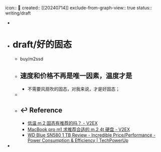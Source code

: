 icon:: 📝
created:: [[20240714]]
exclude-from-graph-view:: true
status:: writing/draft

-
- # draft/好的固态
  - buy/m2ssd
  - ## 速度和价格不再是唯一因素，温度才是
    - 不需要风扇吹的固态，对我来说，才是好固态；
  -
  - ## ↩ Reference
    - [低温 m.2 固态有推荐的吗？ - V2EX](https://hk.v2ex.com/t/1050695)
    - [MacBook pro m1 求推荐合适的 m.2 4t 硬盘 - V2EX](https://v2ex.com/t/974018)
    - [WD Blue SN580 1 TB Review - Incredible Price/Performance - Power Consumption & Efficiency | TechPowerUp](https://www.techpowerup.com/review/wd-blue-sn580-1-tb/7.html)
-